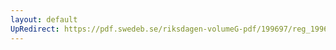 ```yaml
---
layout: default
UpRedirect: https://pdf.swedeb.se/riksdagen-volumeG-pdf/199697/reg_199697/reg_199697_0099.pdf
---
```


